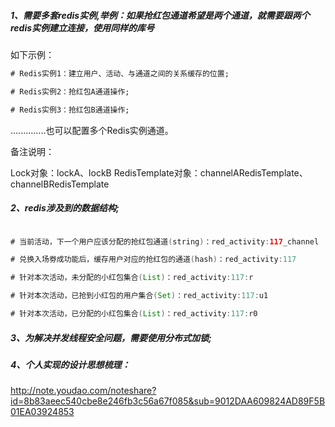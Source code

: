 
##### 1、需要多套redis实例,举例：如果抢红包通道希望是两个通道，就需要跟两个redis实例建立连接，使用同样的库号

如下示例：

```xml
# Redis实例1：建立用户、活动、与通道之间的关系缓存的位置;

# Redis实例2：抢红包A通道操作;

# Redis实例3：抢红包B通道操作;

```
..............也可以配置多个Redis实例通道。

备注说明：

Lock对象：lockA、lockB
RedisTemplate对象：channelARedisTemplate、channelBRedisTemplate

##### 2、redis涉及到的数据结构;

```java

# 当前活动，下一个用户应该分配的抢红包通道(string)：red_activity:117_channel

# 兑换入场劵成功能后，缓存用户对应的抢红包的通道(hash)：red_activity:117

# 针对本次活动，未分配的小红包集合(List)：red_activity:117:r

# 针对本次活动，已抢到小红包的用户集合(Set)：red_activity:117:u1

# 针对本次活动，已分配的小红包集合(List)：red_activity:117:r0


```

##### 3、为解决并发线程安全问题，需要使用分布式加锁;



##### 4、个人实现的设计思想梳理：
http://note.youdao.com/noteshare?id=8b83aeec540cbe8e246fb3c56a67f085&sub=9012DAA609824AD89F5B01EA03924853